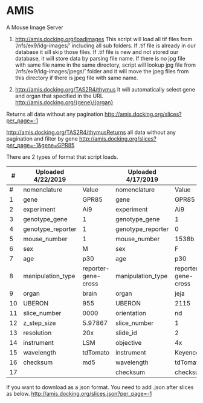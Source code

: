 # AMIS
A Mouse Image Server


1. http://amis.docking.org/loadimages
This script will load all tif files from ‘/nfs/ex9/idg-images/’  including all sub folders. If .tif file is already in our database it sill skip those files. If .tif file is new and not stored our database, it will store data by parsing file name. If there is no jpg file with same file name in the same directory, script will lookup jpg file from ‘/nfs/ex9/idg-images/jpegs/’ folder and it will move the jpeg files from this directory if there is jpeg file with same name.  

2. http://amis.docking.org/TAS2R4/thymus
It will automatically select gene and organ that specified in the URL http://amis.docking.org/{gene}/{organ}


Returns all data without any pagination
http://amis.docking.org/slices?per_page=-1

http://amis.docking.org/TAS2R4/thymusReturns all data without any pagination and filter by gene
http://amis.docking.org/slices?per_page=-1&gene=GPR85


There are 2 types of format that script loads.

 #| Uploaded 4/22/2019 | | Uploaded 4/17/2019 |  |
--- | --- | --- | --- |--- |
 #| nomenclature | Value | nomenclature | Value | 
1 | gene | GPR85 | gene | GPR85 | 
2 | experiment | Ai9 | experiment | Ai9 |
3 | genotype_gene | 1 | genotype_gene | 1 |
4 | genotype_reporter | 1 | genotype_reporter | 0 |
5 | mouse_number | 1 | mouse_number | 1538b |
6 | sex | M | sex | F |
7 | age | p30 | age | p30 |
8 | manipulation_type | reporter-gene-cross | manipulation_type | reporter-gene-cross |
9 | organ | brain | organ | jeja | 
10 | UBERON | 955 | UBERON | 2115 |
11 | slice_number | 0000 | orientation | nd |
12 | z_step_size | 5.97867 | slice_number | 1 |
13 | resolution | 20x | slide_id | 2 |
14 | instrument | LSM | objective | 4x |
15 | wavelength | tdTomato | instrument | Keyence |
16 | checksum | md5 | wavelength | tdTomato |
17 |  | | checksum | checksum |


If you want to download as a json format. You need to add .json after slices as below.
http://amis.docking.org/slices.json?per_page=-1

